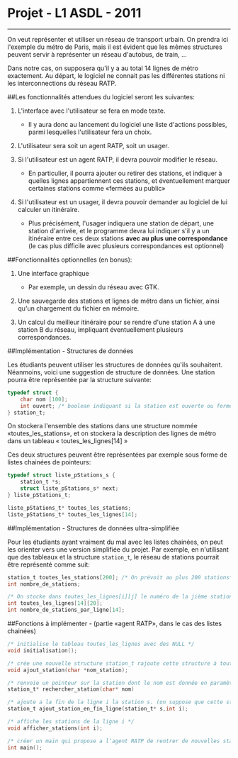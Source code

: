 # Projet - L1 ASDL - 2011

---

On veut représenter et utiliser un réseau de transport urbain. On prendra ici l'exemple du métro de Paris, mais il est évident que les mêmes structures peuvent servir à représenter un réseau d'autobus, de train, ...

Dans notre cas, on supposera qu'il y a au total 14 lignes de métro exactement. Au départ, le
logiciel ne connait pas les différentes stations ni les interconnections du réseau RATP.

##Les fonctionnalités attendues du logiciel seront les suivantes:

1. L'interface avec l'utilisateur se fera en mode texte.
   * Il y aura donc au lancement du logiciel une liste d'actions possibles, parmi lesquelles l'utilisateur fera un choix.

2. L'utilisateur sera soit un agent RATP, soit un usager.

3. Si l'utilisateur est un agent RATP, il devra pouvoir modifier le réseau.
   * En particulier, il pourra ajouter ou retirer des stations, et indiquer à quelles lignes appartiennent ces stations, et éventuellement marquer certaines stations comme «fermées au public»

4. Si l'utilisateur est un usager, il devra pouvoir demander au logiciel de lui calculer un
itinéraire.
	* Plus précisément, l'usager indiquera une station de départ, une station d'arrivée, et le programme devra lui indiquer s'il y a un itinéraire entre ces deux stations **avec au plus une correspondance** (le cas plus difficile avec plusieurs correspondances est optionnel)

##Fonctionnalités optionnelles (en bonus):

1. Une interface graphique
   	* Par exemple, un dessin du réseau avec GTK.

2. Une sauvegarde des stations et lignes de métro dans un fichier, ainsi qu'un chargement du
fichier en mémoire.

3. Un calcul du meilleur itinéraire pour se rendre d'une station A à une station B du réseau, impliquant éventuellement plusieurs correspondances.

##Implémentation - Structures de données

Les étudiants peuvent utiliser les structures de données qu'ils souhaitent. Néanmoins, voici une
suggestion de structure de données.
Une station pourra être représentée par la structure suivante:
```C
typedef struct {
	char nom [100];
	int ouvert; /* boolean indiquant si la station est ouverte ou fermee au public */
} station_t;
```

On stockera l'ensemble des stations dans une structure nommée «toutes_les_stations», et on
stockera la description des lignes de métro dans un tableau « toutes_les_lignes[14] »

Ces deux structures peuvent être représentées par exemple sous forme de listes chainées de
pointeurs:
```C
typedef struct liste_pStations_s {
	station_t *s;
	struct liste_pStations_s* next;
} liste_pStations_t;

liste_pStations_t* toutes_les_stations;
liste_pStations_t* toutes_les_lignes[14];
```

##Implémentation - Structures de données ultra-simplifiée

Pour les étudiants ayant vraiment du mal avec les listes chainées, on peut les orienter vers une
version simplifiée du projet. Par exemple, en n'utilisant que des tableaux et la structure `station_t`, le réseau de stations pourrait être représenté comme suit:
```C
station_t toutes_les_stations[200]; /* On prévoit au plus 200 stations*/
int nombre_de_stations;

/* On stocke dans toutes_les_lignes[i][j] le numéro de la jième station de la ligne i */
int toutes_les_lignes[14][20];
int nombre_de_stations_par_ligne[14];
```
##Fonctions à implémenter - (partie «agent RATP», dans le cas des listes chainées)
```C
/* initialise le tableau toutes_les_lignes avec des NULL */
void initialisation();

/* crée une nouvelle structure station_t rajoute cette structure à toutes_les_stations */
void ajout_station(char *nom_station);

/* renvoie un pointeur sur la station dont le nom est donnée en paramètre, ou NULL si erreur*/
station_t* rechercher_station(char* nom)

/* ajoute a la fin de la ligne i la station s. (on suppose que cette station est déjà référencée dans toutes_les_stations */
station_t ajout_station_en_fin_ligne(station_t* s,int i);

/* affiche les stations de la ligne i */
void afficher_stations(int i); 

/* créer un main qui propose a lʼagent RATP de rentrer de nouvelles stations et de les connecter à des lignes */
int main();
```
